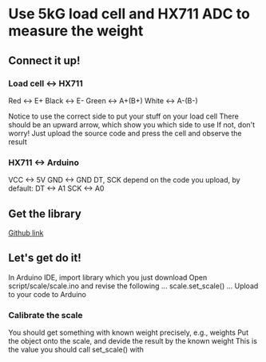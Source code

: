 # Use 5kG load cell and HX711 ADC to measure the weight
## Connect it up!
### Load cell <-> HX711
Red <-> E+
Black <-> E-
Green <-> A+(B+)
White <-> A-(B-)

Notice to use the correct side to put your stuff on your load cell
There should be an upward arrow, which show you which side to use
If not, don't worry! Just upload the source code and press the cell and observe the result

### HX711 <-> Arduino
VCC <-> 5V
GND <-> GND
DT, SCK depend on the code you upload, by default:
DT <-> A1
SCK <-> A0

## Get the library
[Github link](https://github.com/bogde/HX711)

## Let's get do it!
In Arduino IDE, import library which you just download
Open script/scale/scale.ino and revise the following
...
    scale.set_scale()
...
Upload to your code to Arduino
### Calibrate the scale
You should get something with known weight precisely, e.g., weights
Put the object onto the scale, and devide the result by the known weight
This is the value you should call set_scale() with


